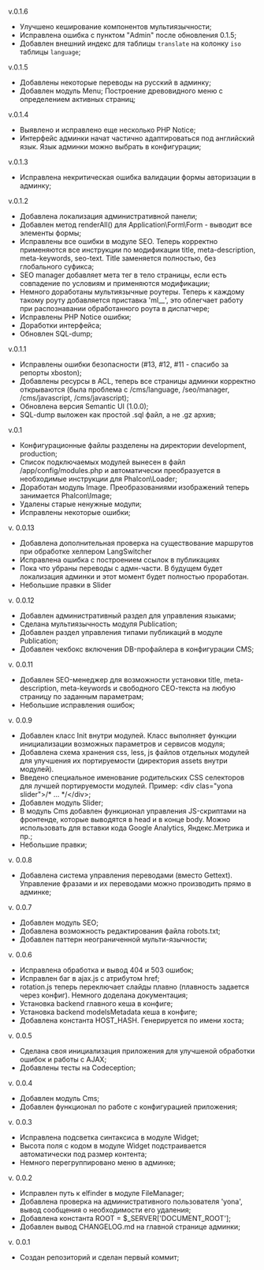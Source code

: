 v.0.1.6
- Улучшено кеширование компонентов мультиязычности;
- Исправлена ошибка с пунктом "Admin" после обновления 0.1.5;
- Добавлен внешний индекс для таблицы `translate` на колонку `iso` таблицы `language`;

v.0.1.5
- Добавлены некоторые переводы на русский в админку;
- Добавлен модуль Menu; Построение древовидного меню с определением активных страниц;

v.0.1.4
- Выявлено и исправлено еще несколько PHP Notice;
- Интерфейс админки начат частично адаптироваться под английский язык. Язык админки можно выбрать в конфигурации;

v.0.1.3
- Исправлена некритическая ошибка валидации формы авторизации в админку;

v.0.1.2
- Добавлена локализация административной панели;
- Добавлен метод renderAll() для Application\Form\Form - выводит все элементы формы;
- Исправлены все ошибки в модуле SEO. Теперь корректно применяются все инструкции по модификации title, meta-description, meta-keywords, seo-text. Title заменяется полностью, без глобального суфикса;
- SEO manager добавляет мета тег <meta name="seo-manager" content="matched"> в тело страницы, если есть совпадение по условиям и применяются модификации;
- Немного доработаны мультиязычные роутеры. Теперь к каждому такому роуту добавляется приставка 'ml__', это облегчает работу при распознавании обработанного роута в диспатчере;
- Исправлены PHP Notice ошибки;
- Доработки интерфейса;
- Обновлен SQL-dump;

v.0.1.1
- Исправлены ошибки безопасности (#13, #12, #11 - спасибо за репорты xboston);
- Добавлены ресурсы в ACL, теперь все страницы админки корректно открываются (была проблема с /cms/language, /seo/manager, /cms/javascript, /cms/javascript);
- Обновлена версия Semantic UI (1.0.0);
- SQL-dump выложен как простой .sql файл, а не .gz архив;

v.0.1
- Конфигурационные файлы разделены на директории development, production;
- Список подключаемых модулей вынесен в файл /app/config/modules.php и автоматически преобразуется в необходимые инструкции для Phalcon\Loader;
- Доработан модуль Image. Преобразованиями изображений теперь занимается Phalcon\Image;
- Удалены старые ненужные модули;
- Исправлены некоторые ошибки;

v. 0.0.13
- Добавлена дополнительная проверка на существование маршрутов при обработке хелпером LangSwitcher
- Исправлена ошибка с построением ссылок в публикациях
- Пока что убраны переводы с адмн-части. В будущем будет локализация админки и этот момент будет полностью проработан.
- Небольшие правки в Slider

v. 0.0.12
- Добавлен административный раздел для управления языками;
- Сделана мультиязычность модуля Publication;
- Добавлен раздел управления типами публикаций в модуле Publication;
- Добавлен чекбокс включения DB-профайлера в конфигурации CMS;

v. 0.0.11
- Добавлен SEO-менеджер для возможности установки title, meta-description, meta-keywords и свободного СЕО-текста на любую страницу по заданным параметрам;
- Небольшие исправления ошибок;

v. 0.0.9
- Добавлен класс Init внутри модулей. Класс выполняет функции инициализации возможных параметров и сервисов модуля;
- Добавлена схема хранения css, less, js файлов отдельных модулей для улучшения их портируемости (директория assets внутри модулей).
- Введено специальное именование родительских CSS селекторов для лучшей портируемости модулей. Пример: &lt;div clas=&quot;yona slider&quot;&gt;/* ... */&lt;/div&gt;;
- Добавлен модуль Slider;
- В модуль Cms добавлен функционал управления JS-скриптами на фронтенде, которые выводятся в head и в конце body. Можно использовать для вставки кода Google Analytics, Яндекс.Метрика и пр.;
- Небольшие правки;

v. 0.0.8
- Добавлена система управления переводами (вместо Gettext). Управление фразами и их переводами можно производить прямо в админке;

v. 0.0.7
- Добавлен модуль SEO;
- Добавлена возможность редактирования файла robots.txt;
- Добавлен паттерн неограниченной мульти-язычности;

v. 0.0.6
- Исправлена обработка и вывод 404 и 503 ошибок;
- Исправлен баг в ajax.js с атрибутом href;
- rotation.js теперь переключает слайды плавно (плавность задается через конфиг). Немного доделана документация;
- Установка backend главного кеша в конфиге;
- Установка backend modelsMetadata кеша в конфиге;
- Добавлена константа HOST_HASH. Генерируется по имени хоста;

v. 0.0.5
- Сделана своя инициализация приложения для улучшеной обработки ошибок и работы с AJAX;
- Добавлены тесты на Codeception;

v. 0.0.4
- Добавлен модуль Cms;
- Добавлен функционал по работе с конфигурацией приложения;

v. 0.0.3
- Исправлена подсветка синтаксиса в модуле Widget;
- Высота поля с кодом в модуле Widget подстраивается автоматически под размер контента;
- Немного перегруппировано меню в админке;

v. 0.0.2
- Исправлен путь к elfinder в модуле FileManager;
- Добавлена проверка на административного пользователя 'yona', вывод сообщения о необходимости его удаления;
- Добавлена константа ROOT = $_SERVER['DOCUMENT_ROOT'];
- Добавлен вывод CHANGELOG.md на главной странице админки;

v. 0.0.1
- Создан репозиторий и сделан первый коммит;
